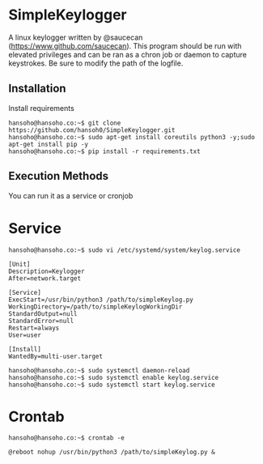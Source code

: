# SimpleKeylogger

A linux keylogger written by @saucecan (https://www.github.com/saucecan).
This program should be run with elevated privileges and can be ran as a chron job or daemon to capture keystrokes.
Be sure to modify the path of the logfile.


## Installation

Install requirements
```
hansoho@hansoho.co:~$ git clone https://github.com/hansoh0/SimpleKeylogger.git
hansoho@hansoho.co:~$ sudo apt-get install coreutils python3 -y;sudo apt-get install pip -y
hansoho@hansoho.co:~$ pip install -r requirements.txt
```

## Execution Methods
You can run it as a service or cronjob
# Service
```
hansoho@hansoho.co:~$ sudo vi /etc/systemd/system/keylog.service

[Unit]
Description=Keylogger
After=network.target

[Service]
ExecStart=/usr/bin/python3 /path/to/simpleKeylog.py
WorkingDirectory=/path/to/simpleKeylogWorkingDir
StandardOutput=null
StandardError=null
Restart=always
User=user

[Install]
WantedBy=multi-user.target

hansoho@hansoho.co:~$ sudo systemctl daemon-reload
hansoho@hansoho.co:~$ sudo systemctl enable keylog.service
hansoho@hansoho.co:~$ sudo systemctl start keylog.service
```
# Crontab
```
hansoho@hansoho.co:~$ crontab -e

@reboot nohup /usr/bin/python3 /path/to/simpleKeylog.py &
```


